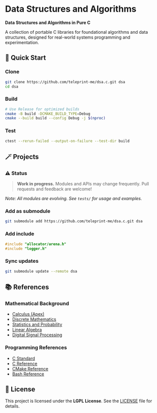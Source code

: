 # Data Structures and Algorithms

**Data Structures and Algorithms in Pure C**

A collection of portable C libraries for foundational algorithms and data
structures, designed for real-world systems programming and experimentation.

## 🚀 Quick Start

### Clone

```sh
git clone https://github.com/teleprint-me/dsa.c.git dsa
cd dsa
```

### Build

```sh
# Use Release for optimized builds
cmake -B build -DCMAKE_BUILD_TYPE=Debug
cmake --build build --config Debug -j $(nproc)
```

### Test

```sh
ctest --rerun-failed --output-on-failure --test-dir build
```

## 🪄 Projects

### ⚠️ Status

> **Work in progress.** Modules and APIs may change frequently. Pull requests
> and feedback are welcome!

_Note: All modules are evolving. See `tests/` for usage and examples._

### Add as submodule

```sh
git submodule add https://github.com/teleprint-me/dsa.c.git dsa
```

### Add include

```c
#include "allocator/arena.h"
#include "logger.h"
```

### Sync updates

```sh
git submodule update --remote dsa
```

## 📚 References

### Mathematical Background

- [Calculus (Apex)](https://leanpub.com/apexcalculus)
- [Discrete Mathematics](https://discrete.openmathbooks.org/dmoi3.html)
- [Statistics and Probability](https://stats.libretexts.org/Courses/Las_Positas_College/Math_40%3A_Statistics_and_Probability)
- [Linear Algebra](https://understandinglinearalgebra.org/home.html)
- [Digital Signal Processing](https://www.dspguide.com/)

### Programming References

- [C Standard](https://www.open-std.org/JTC1/SC22/WG14/)
- [C Reference](https://en.cppreference.com/w/c)
- [CMake Reference](https://cmake.org/cmake/help/latest/)
- [Bash Reference](https://www.gnu.org/software/bash/manual/html_node/index.html)

## 🪪 License

This project is licensed under the **LGPL License**. See the [LICENSE](LICENSE)
file for details.
